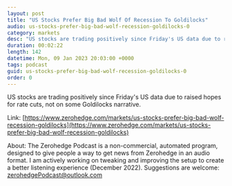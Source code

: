 ```yaml
---
layout: post
title: "US Stocks Prefer Big Bad Wolf Of Recession To Goldilocks"
audio: us-stocks-prefer-big-bad-wolf-recession-goldilocks-0
category: markets
desc: "US stocks are trading positively since Friday's US data due to raised hopes for rate cuts, not on some Goldilocks narrative."
duration: 00:02:22
length: 142
datetime: Mon, 09 Jan 2023 20:03:00 +0000
tags: podcast
guid: us-stocks-prefer-big-bad-wolf-recession-goldilocks-0
order: 0
---
```

US stocks are trading positively since Friday's US data due to raised hopes for rate cuts, not on some Goldilocks narrative.

Link: [https://www.zerohedge.com/markets/us-stocks-prefer-big-bad-wolf-recession-goldilocks](https://www.zerohedge.com/markets/us-stocks-prefer-big-bad-wolf-recession-goldilocks)

About: The Zerohedge Podcast is a non-commercial, automated program, designed to give people a way to get news from Zerohedge in an audio format.  I am actively working on tweaking and improving the setup to create a better listening experience (December 2022).  Suggestions are welcome: [zerohedgePodcast@outlook.com](mailto:zerohedgePodcast@outlook.com)